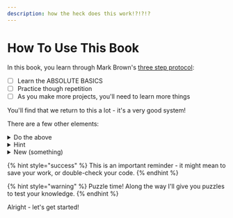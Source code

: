 ```yaml
---
description: how the heck does this work!?!?!?
---
```


# How To Use This Book

In this book, you learn through Mark Brown's [three step protocol](https://youtu.be/vFjXKOXdgGo):

* [ ] Learn the ABSOLUTE BASICS
* [ ] Practice though repetition
* [ ] As you make more projects, you'll need to learn more things

You'll find that we return to this a lot - it's a very good system!

There are a few other elements:

<details>

<summary>Do the above</summary>

Most tutorials have you ping-ponging between the software and the application - this fixes that by giving you dedicated points to do the above - if you forget what to do, the dropdown will summarise the steps above.

</details>

<details>

<summary>Hint</summary>

You'll find these in the Practice segment - I highly recomend trying to do the projects by yourself, but if you need some help, open these!

</details>

<details>

<summary>New (something)</summary>

This is a lil explanation of something new that you just encountered.

</details>

{% hint style="success" %}
This is an important reminder - it might mean to save your work, or double-check your code.
{% endhint %}

{% hint style="warning" %}
Puzzle time! Along the way I'll give you puzzles to test your knowledge.
{% endhint %}

Alright - let's get started!
